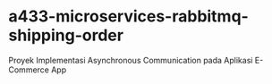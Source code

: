 # a433-microservices-rabbitmq-shipping-order
Proyek Implementasi Asynchronous Communication pada Aplikasi E-Commerce App
